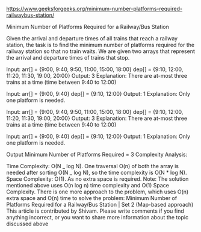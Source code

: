 https://www.geeksforgeeks.org/minimum-number-platforms-required-railwaybus-station/

Minimum Number of Platforms Required for a Railway/Bus Station

Given the arrival and departure times of all trains that reach a railway station, the task is to find the minimum number of platforms required for the railway station so that no train waits.
We are given two arrays that represent the arrival and departure times of trains that stop.

Input: arr[] = {9:00, 9:40, 9:50, 11:00, 15:00, 18:00}
dep[] = {9:10, 12:00, 11:20, 11:30, 19:00, 20:00}
Output: 3
Explanation: There are at-most three trains at a time (time between 9:40 to 12:00)

Input: arr[] = {9:00, 9:40}
dep[] = {9:10, 12:00}
Output: 1
Explanation: Only one platform is needed.

Input: arr[] = {9:00, 9:40, 9:50, 11:00, 15:00, 18:00}
dep[] = {9:10, 12:00, 11:20, 11:30, 19:00, 20:00}
Output: 3
Explanation: There are at-most three trains at a time (time between 9:40 to 12:00)

Input: arr[] = {9:00, 9:40}
dep[] = {9:10, 12:00}
Output: 1
Explanation: Only one platform is needed.

Output
Minimum Number of Platforms Required = 3
Complexity Analysis:

Time Complexity: O(N _ log N).
One traversal O(n) of both the array is needed after sorting O(N _ log N), so the time complexity is O(N \* log N).
Space Complexity: O(1).
As no extra space is required.
Note: The solution mentioned above uses O(n log n) time complexity and O(1) Space Complexity. There is one more approach to the problem, which uses O(n) extra space and O(n) time to solve the problem:
Minimum Number of Platforms Required for a Railway/Bus Station | Set 2 (Map-based approach)
This article is contributed by Shivam. Please write comments if you find anything incorrect, or you want to share more information about the topic discussed above

